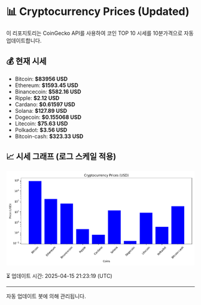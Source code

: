 
# 📊 Cryptocurrency Prices (Updated)

이 리포지토리는 CoinGecko API를 사용하여 코인 TOP 10 시세를 10분가격으로 자동 업데이트합니다.

## 💰 현재 시세
- Bitcoin: **$83956 USD**
- Ethereum: **$1593.45 USD**
- Binancecoin: **$582.16 USD**
- Ripple: **$2.12 USD**
- Cardano: **$0.61597 USD**
- Solana: **$127.89 USD**
- Dogecoin: **$0.155068 USD**
- Litecoin: **$75.63 USD**
- Polkadot: **$3.56 USD**
- Bitcoin-cash: **$323.33 USD**

## 📈 시세 그래프 (로그 스케일 적용)
![Crypto Prices](crypto_prices.png)

⏳ 업데이트 시간: 2025-04-15 21:23:19 (UTC)

---
자동 업데이트 봇에 의해 관리됩니다.
